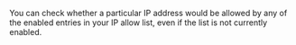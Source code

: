 You can check whether a particular IP address would be allowed by any of the enabled entries in your IP allow list, even if the list is not currently enabled.
